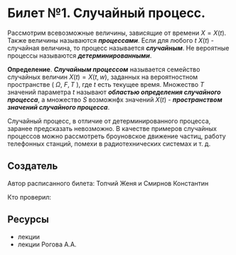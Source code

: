 # Билет №1. Случайный процесс.

Рассмотрим всевозможные величины, зависящие от времени $X = X(t)$. Также величины называются ***процессами***.
Если для любого $t$ $X(t)$ - случайная величина, то процесс называется ***случайным***. Не вероятные процессы называются
***детерминированными***.

**Определение**. ***Случайным процессом*** называется семейство случайных величин $X(t) = X(t,w)$, заданных на вероятностном пространстве ( $\Omega$, $F, T$ ), где $t$ есть текущее время. Множество $T$ значений параметра $t$ называют ***областью определения случайного процесса***, а множество $S$ возможнфх значений $X(t)$ - ***пространством значений случайного процесса***.

Случайный процесс, в отличие от детерминированного процесса, заранее предсказать невозможно. В качестве примеров случайных процессов можно рассмотреть броуновское движение частиц, работу телефонных станций, помехи в радиотехнических системах и т. д.

## Создатель

Автор расписанного билета: Топчий Женя и Смирнов Константин

Кто проверил:


## Ресурсы
- лекции
- лекции Рогова А.А.
